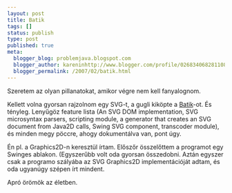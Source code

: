 ```yaml
---
layout: post
title: Batik
tags: []
status: publish
type: post
published: true
meta:
  blogger_blog: problemjava.blogspot.com
  blogger_author: kareninhttp://www.blogger.com/profile/02683406828110839343noreply@blogger.com
  blogger_permalink: /2007/02/batik.html
---
```

Szeretem az olyan pillanatokat, amikor végre nem kell fanyalognom.

  
Kellett volna gyorsan rajzolnom egy SVG-t, a gugli kiköpte a
[Batik](http://xmlgraphics.apache.org/batik/)-ot. És tényleg. Lenyűgöz feature
lista (An SVG DOM implementation, SVG microsyntax parsers, scripting module, a
generator that creates an SVG document from Java2D calls, Swing SVG component,
transcoder module), és minden megy pöccre, ahogy dokumentálva van, pont úgy.

  
Én pl. a Graphics2D-n keresztül írtam. Előszőr összelőttem a programot egy
Swinges ablakon. (Egyszerűbb volt oda gyorsan összedobni. Aztán egyszer csak a
programo szályába az SVG Graphics2D implementációját adtam, és oda ugyanúgy
szépen írt mindent.

  
Apró örömök az életben.

